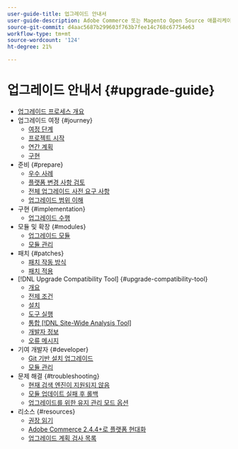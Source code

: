 ```yaml
---
user-guide-title: 업그레이드 안내서
user-guide-description: Adobe Commerce 또는 Magento Open Source 애플리케이션을 업그레이드하는 것이 중요한 이유와 업그레이드를 성공적으로 계획하고 실행하는 방법을 알아보십시오.
source-git-commit: d4aac5687b299603f763b7fee14c768c67754e63
workflow-type: tm+mt
source-wordcount: '124'
ht-degree: 21%

---
```



# 업그레이드 안내서 {#upgrade-guide}

- [업그레이드 프로세스 개요](overview.md)
- 업그레이드 여정 {#journey}
   - [여정 단계](journey/phases.md)
   - [프로젝트 시작](journey/project-launch.md)
   - [연간 계획](journey/annual-planning.md)
   - [구현](journey/implementation.md)
- 준비 {#prepare}
   - [우수 사례](prepare/best-practices.md)
   - [플랫폼 변경 사항 검토](prepare/platform-changes.md)
   - [전체 업그레이드 사전 요구 사항](prepare/prerequisites.md)
   - [업그레이드 범위 이해](prepare/scope.md)
- 구현 {#implementation}
   - [업그레이드 수행](implementation/perform-upgrade.md)
- 모듈 및 확장 {#modules}
   - [업그레이드 모듈](modules/upgrade.md)
   - [모듈 관리](modules/manage.md)
- 패치 {#patches}
   - [패치 작동 방식](patches/overview.md)
   - [패치 적용](patches/apply.md)
- [!DNL Upgrade Compatibility Tool] {#upgrade-compatibility-tool}
   - [개요](upgrade-compatibility-tool/overview.md)
   - [전제 조건](upgrade-compatibility-tool/prerequisites.md)
   - [설치](upgrade-compatibility-tool/install.md)
   - [도구 실행](upgrade-compatibility-tool/run.md)
   - [통합 [!DNL Site-Wide Analysis Tool]](upgrade-compatibility-tool/integrate-analysis-tool.md)
   - [개발자 정보](upgrade-compatibility-tool/developer.md)
   - [오류 메시지](upgrade-compatibility-tool/error-messages.md)
- 기여 개발자 {#developer}
   - [Git 기반 설치 업그레이드](developer/git-installs.md)
   - [모듈 관리](developer/manage-modules.md)
- 문제 해결 {#troubleshooting}
   - [현재 검색 엔진이 지원되지 않음](troubleshooting/search-engine-not-supported.md)
   - [모듈 업데이트 실패 후 롤백](troubleshooting/roll-back-after-update-failure.md)
   - [업그레이드를 위한 유지 관리 모드 옵션](troubleshooting/maintenance-mode-options.md)
- 리소스 {#resources}
   - [권장 읽기](resources/recommended-reading.md)
   - [Adobe Commerce 2.4.4+로 플랫폼 현대화](resources/recommended-upgrade-paths-2022.md)
   - [업그레이드 계획 검사 목록](https://support.magento.com/hc/en-us/articles/360057968951)
